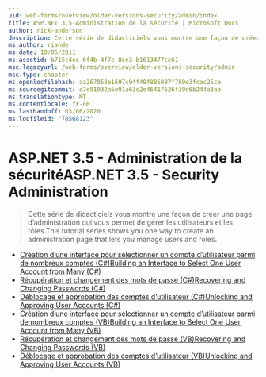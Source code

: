 ```yaml
---
uid: web-forms/overview/older-versions-security/admin/index
title: ASP.NET 3,5-Administration de la sécurité | Microsoft Docs
author: rick-anderson
description: Cette série de didacticiels vous montre une façon de créer une page d’administration qui vous permet de gérer les utilisateurs et les rôles.
ms.author: riande
ms.date: 10/05/2011
ms.assetid: b715c4ec-6f4b-4f7e-8ee3-b1613477ce61
msc.legacyurl: /web-forms/overview/older-versions-security/admin
msc.type: chapter
ms.openlocfilehash: aa267058e1697c94f49f886087f769e3fcac25ca
ms.sourcegitcommit: e7e91932a6e91a63e2e46417626f39d6b244a3ab
ms.translationtype: MT
ms.contentlocale: fr-FR
ms.lasthandoff: 03/06/2020
ms.locfileid: "78568123"
---
```

# <a name="aspnet-35---security-administration"></a><span data-ttu-id="965ee-103">ASP.NET 3.5 - Administration de la sécurité</span><span class="sxs-lookup"><span data-stu-id="965ee-103">ASP.NET 3.5 - Security Administration</span></span>

> <span data-ttu-id="965ee-104">Cette série de didacticiels vous montre une façon de créer une page d’administration qui vous permet de gérer les utilisateurs et les rôles.</span><span class="sxs-lookup"><span data-stu-id="965ee-104">This tutorial series shows you one way to create an administration page that lets you manage users and roles.</span></span>

- [<span data-ttu-id="965ee-105">Création d’une interface pour sélectionner un compte d’utilisateur parmi de nombreux comptes (C#)</span><span class="sxs-lookup"><span data-stu-id="965ee-105">Building an Interface to Select One User Account from Many (C#)</span></span>](building-an-interface-to-select-one-user-account-from-many-cs.md)
- [<span data-ttu-id="965ee-106">Récupération et changement des mots de passe (C#)</span><span class="sxs-lookup"><span data-stu-id="965ee-106">Recovering and Changing Passwords (C#)</span></span>](recovering-and-changing-passwords-cs.md)
- [<span data-ttu-id="965ee-107">Déblocage et approbation des comptes d’utilisateur (C#)</span><span class="sxs-lookup"><span data-stu-id="965ee-107">Unlocking and Approving User Accounts (C#)</span></span>](unlocking-and-approving-user-accounts-cs.md)
- [<span data-ttu-id="965ee-108">Création d’une interface pour sélectionner un compte d’utilisateur parmi de nombreux comptes (VB)</span><span class="sxs-lookup"><span data-stu-id="965ee-108">Building an Interface to Select One User Account from Many (VB)</span></span>](building-an-interface-to-select-one-user-account-from-many-vb.md)
- [<span data-ttu-id="965ee-109">Récupération et changement des mots de passe (VB)</span><span class="sxs-lookup"><span data-stu-id="965ee-109">Recovering and Changing Passwords (VB)</span></span>](recovering-and-changing-passwords-vb.md)
- [<span data-ttu-id="965ee-110">Déblocage et approbation des comptes d’utilisateur (VB)</span><span class="sxs-lookup"><span data-stu-id="965ee-110">Unlocking and Approving User Accounts (VB)</span></span>](unlocking-and-approving-user-accounts-vb.md)
